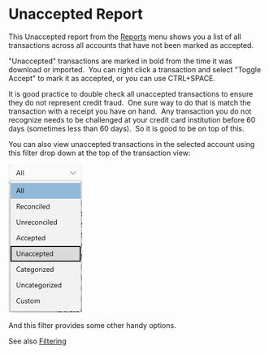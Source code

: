 # Unaccepted Report

This Unaccepted report from the [Reports](index.md) menu shows you a list of all transactions across all accounts that have not been marked as accepted.

"Unaccepted" transactions are marked in bold from the time it was download or imported.  You can right click a transaction and select "Toggle Accept" to mark it as accepted, or you can use CTRL+SPACE.

It is good practice to double check all unaccepted transactions to ensure they do not represent credit fraud.  One sure way to do that is match the transaction with a receipt you have on hand.  Any transaction you do not recognize needs to be challenged at your credit card institution before 60 days (sometimes less than 60 days).  So it is good to be on top of this.

You can also view unaccepted transactions in the selected account using this filter drop down at the top of the transaction view:

![](../Images/Unaccepted%20Report.png)

And this filter provides some other handy options.

See also [Filtering](../Basics/Filtering.md)
